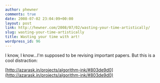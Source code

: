 ```yaml
---
author: phewner
comments: true
date: 2008-07-02 23:04:09+00:00
layout: post
link: http://hewner.com/2008/07/02/wasting-your-time-artistically/
slug: wasting-your-time-artistically
title: Wasting your time with art!
wordpress_id: 96
---
```


I know, I know...I'm supposed to be revising important papers.  But this is a cool distraction:

[http://azarask.in/projects/algorithm-ink/#803de9d0](http://azarask.in/projects/algorithm-ink/#803de9d0)
